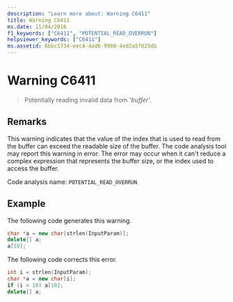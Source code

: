 ```yaml
---
description: "Learn more about: Warning C6411"
title: Warning C6411
ms.date: 11/04/2016
f1_keywords: ["C6411", "POTENTIAL_READ_OVERRUN"]
helpviewer_keywords: ["C6411"]
ms.assetid: 6bbc1734-eec4-4ad6-9908-4ed2a5f025db
---
```

# Warning C6411

> Potentially reading invalid data from '*buffer*'.

## Remarks

This warning indicates that the value of the index that is used to read from the buffer can exceed the readable size of the buffer. The code analysis tool may report this warning in error. The error may occur when it can't reduce a complex expression that represents the buffer size, or the index used to access the buffer.

Code analysis name: `POTENTIAL_READ_OVERRUN`

## Example

The following code generates this warning.

```cpp
char *a = new char[strlen(InputParam)];
delete[] a;
a[10];
```

The following code corrects this error.

```cpp
int i = strlen(InputParam);
char *a = new char[i];
if (i > 10) a[10];
delete[] a;
```
